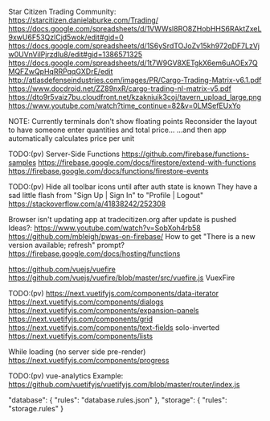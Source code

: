 

Star Citizen Trading Community:
https://starcitizen.danielaburke.com/Trading/
https://docs.google.com/spreadsheets/d/1VWWsl8RO8ZHobHHS6RAktZxeL9xwU6F53QzlCjd5wok/edit#gid=0
https://docs.google.com/spreadsheets/d/1S6ySrdTOJoZv15kh972qDF7LzVjw0UVnVilPjrzdIu8/edit#gid=1386571325
https://docs.google.com/spreadsheets/d/1t7W9GV8XETgkX6em6uAOEx7QMQFZwQpHqRRPqqGXDrE/edit
http://atlasdefenseindustries.com/images/PR/Cargo-Trading-Matrix-v6.1.pdf
https://www.docdroid.net/ZZ89nxR/cargo-trading-nl-matrix-v5.pdf
https://dto9r5vaiz7bu.cloudfront.net/kzakniuik3coj/tavern_upload_large.png
https://www.youtube.com/watch?time_continue=82&v=0LMSefEUxYo

NOTE: Currently terminals don't show floating points
  Reconsider the layout to have someone enter quantities and total price...
  ...and then app automatically calculates price per unit

TODO:(pv) Server-Side Functions
https://github.com/firebase/functions-samples
https://firebase.google.com/docs/firestore/extend-with-functions
https://firebase.google.com/docs/functions/firestore-events


TODO:(pv) Hide all toolbar icons until after auth state is known
  They have a sad little flash from "Sign Up | Sign In" to "Profile | Logout"
  https://stackoverflow.com/a/41838242/252308

Browser isn't updating app at tradecitizen.org after update is pushed
Ideas?:
  https://www.youtube.com/watch?v=SobXoh4rb58
  https://github.com/mbleigh/pwas-on-firebase/
  How to get "There is a new version available; refresh" prompt?
https://firebase.google.com/docs/hosting/functions

https://github.com/vuejs/vuefire
https://github.com/vuejs/vuefire/blob/master/src/vuefire.js
VuexFire

TODO:(pv) https://next.vuetifyjs.com/components/data-iterator
https://next.vuetifyjs.com/components/dialogs
https://next.vuetifyjs.com/components/expansion-panels
https://next.vuetifyjs.com/components/grid
https://next.vuetifyjs.com/components/text-fields
  solo-inverted
https://next.vuetifyjs.com/components/lists

While loading (no server side pre-render)
https://next.vuetifyjs.com/components/progress

TODO:(pv) vue-analytics
  Example: https://github.com/vuetifyjs/vuetifyjs.com/blob/master/router/index.js

  "database": {
    "rules": "database.rules.json"
  },
  "storage": {
    "rules": "storage.rules"
  }
